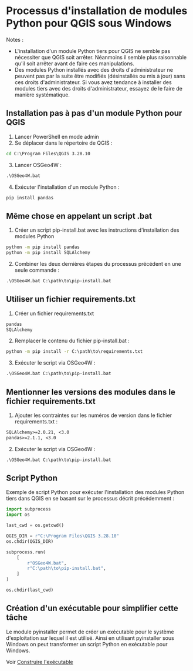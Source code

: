 # Processus d'installation de modules Python pour QGIS sous Windows

Notes :

* L'installation d'un module Python tiers pour QGIS ne semble pas nécessiter que QGIS soit arrêter. Néanmoins il semble plus raisonnable qu'il soit arrêter avant de faire ces manipulations.
* Des modules Python installés avec des droits d'administrateur ne peuvent pas par la suite être modifiés (désinstallés ou mis à jour) sans ces droits d'administrateur. Si vous avez tendance à installer des modules tiers avec des droits d'administrateur, essayez de le faire de manière systématique.

## Installation pas à pas d'un module Python pour QGIS

1. Lancer PowerShell en mode admin
2. Se déplacer dans le répertoire de QGIS :

```bat
cd C:\Program Files\QGIS 3.28.10
```

3. Lancer OSGeo4W :

```bat
.\OSGeo4W.bat
```

4. Exécuter l'installation d'un module Python :

```bat
pip install pandas
```

## Même chose en appelant un script .bat

1. Créer un script pip-install.bat avec les instructions d'installation des modules Python

```bat
python -m pip install pandas
python -m pip install SQLAlchemy
```

2. Combiner les deux dernières étapes du processus précédent en une seule commande :

```bat
.\OSGeo4W.bat C:\path\to\pip-install.bat
```

## Utiliser un fichier requirements.txt

1. Créer un fichier requirements.txt

```txt
pandas
SQLAlchemy
```

2. Remplacer le contenu du fichier pip-install.bat :

```bat
python -m pip install -r C:\path\to\requirements.txt
```

3. Exécuter le script via OSGeo4W :

```bat
.\OSGeo4W.bat C:\path\to\pip-install.bat
```

## Mentionner les versions des modules dans le fichier requirements.txt

1. Ajouter les contraintes sur les numéros de version dans le fichier requirements.txt :

```txt
SQLAlchemy>=2.0.21, <3.0
pandas>=2.1.1, <3.0
```

2. Exécuter le script via OSGeo4W :

```bat
.\OSGeo4W.bat C:\path\to\pip-install.bat
```

## Script Python

Exemple de script Python pour exécuter l'installation des modules Python tiers dans QGIS en se basant sur le processus décrit précédemment :

```python
import subprocess
import os

last_cwd = os.getcwd()

QGIS_DIR = r"C:\Program Files\QGIS 3.28.10"
os.chdir(QGIS_DIR)

subprocess.run(
    [
        r"OSGeo4W.bat",
        r"C:\path\to\pip-install.bat",
    ]
)

os.chdir(last_cwd)

```

## Création d'un exécutable pour simplifier cette tâche

Le module pyinstaller permet de créer un exécutable pour le système d'exploitation sur lequel il est utilisé.
Ainsi en utilisant pyinstaller sous Windows on peut transformer un script Python en exécutable pour Windows.

Voir [Construire l'exécutable](./dev_build.md)
